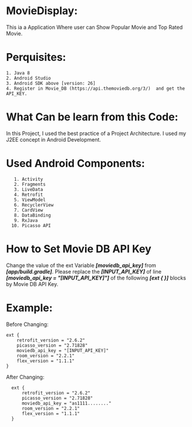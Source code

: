 # MovieDisplay:
This ia a Application Where user can Show Popular Movie and Top Rated Movie.

# Perquisites:
    1. Java 8
    2. Android Studio
    3. Android SDK above [version: 26] 
    4. Register in Movie_DB (https://api.themoviedb.org/3/)  and get the API_KEY.


# What Can be learn from this Code:
In this Project, I used the best practice of a Project Architecture. I used my J2EE concept in Android Development. 

# Used Android Components:
       1. Activity 
       2. Fragments 
       3. LiveData 
       4. Retrofit 
       5. ViewModel 
       6. RecyclerView 
       7. CardView 
       8. DataBinding
       9. RxJava
      10. Picasso API 

# How to Set Movie DB API Key
 
 Change the value of the ext Variable <b><i>[moviedb_api_key]</i></b> from <b><i>[app/build.gradle]</i></b>. Please replace the <b><i>[INPUT_API_KEY]</i></b> of line <b><i>[moviedb_api_key = "[INPUT_API_KEY]"]</i></b> of the following <b><i>[ext { }]</i></b> blocks by Movie DB API Key.

# Example:

 Before Changing:

    ext {
        retrofit_version = "2.6.2"
        picasso_version = "2.71828"
        moviedb_api_key = "[INPUT_API_KEY]"
        room_version = "2.2.1"
        flex_version = "1.1.1"
    }
    
 After Changing:
  
      ext {
          retrofit_version = "2.6.2"
          picasso_version = "2.71828"
          moviedb_api_key = "as1111........"
          room_version = "2.2.1"
          flex_version = "1.1.1"
      }


 

